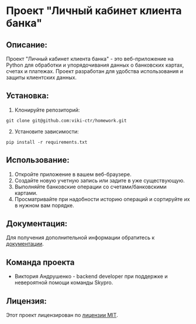 # Проект "Личный кабинет клиента банка"

## Описание:

Проект "Личный кабинет клиента банка" - это веб-приложение на Python для обработки и упорядочивания данных о банковских картах, счетах и платежах. Проект разработан для удобства использования и защиты клиентских данных.

## Установка:

1. Клонируйте репозиторий:
```
git clone git@github.com:viki-ctr/homework.git
```
2. Установите зависимости:
```
pip install -r requirements.txt
```
## Использование:

1. Откройте приложение в вашем веб-браузере.
2. Создайте новую учетную запись или задите в уже существующую.
3. Выполняйте банковские операции со счетами/банковскими картами.
4. Просматривайте при надобности историю операций и сортируйте их в нужном вам порядке.

## Документация:

Для получения дополнительной информации обратитесь к [документации](docs/README.md).

## Команда проекта
* Виктория Андрушенко - backend developer при поддержке и невероятной помощи команды Skypro.

## Лицензия:

Этот проект лицензирован по [лицензии MIT](LICENSE).
